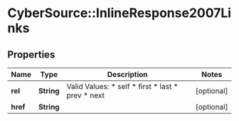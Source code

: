 # CyberSource::InlineResponse2007Links

## Properties
Name | Type | Description | Notes
------------ | ------------- | ------------- | -------------
**rel** | **String** | Valid Values:   * self   * first   * last   * prev   * next  | [optional] 
**href** | **String** |  | [optional] 


